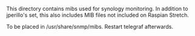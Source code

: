 This directory contains mibs used for synology monitoring. In addition to jperillo's set, this also includes MIB files not included on Raspian Stretch. 

To be placed in /usr/share/snmp/mibs. Restart telegraf afterwards. 
